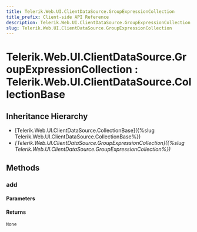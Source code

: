 ```yaml
---
title: Telerik.Web.UI.ClientDataSource.GroupExpressionCollection
title_prefix: Client-side API Reference
description: Telerik.Web.UI.ClientDataSource.GroupExpressionCollection
slug: Telerik.Web.UI.ClientDataSource.GroupExpressionCollection
---
```


# Telerik.Web.UI.ClientDataSource.GroupExpressionCollection : Telerik.Web.UI.ClientDataSource.CollectionBase 

## Inheritance Hierarchy

* [Telerik.Web.UI.ClientDataSource.CollectionBase]({%slug Telerik.Web.UI.ClientDataSource.CollectionBase%})
* *[Telerik.Web.UI.ClientDataSource.GroupExpressionCollection]({%slug Telerik.Web.UI.ClientDataSource.GroupExpressionCollection%})*


## Methods

###  add

#### Parameters

#### Returns

`None` 




